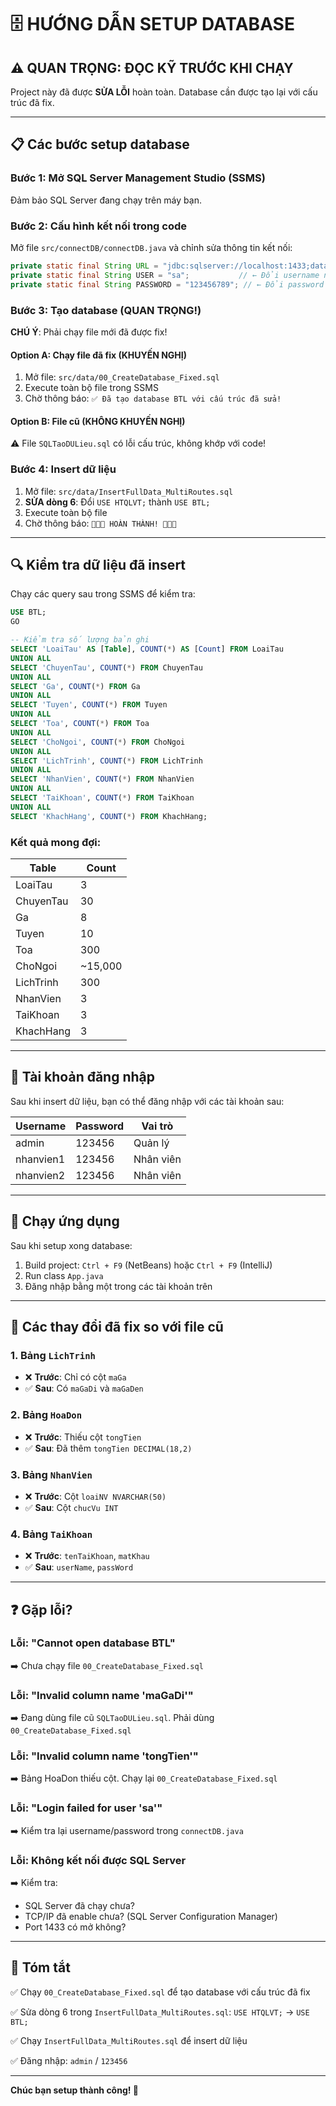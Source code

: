 # 🗄️ HƯỚNG DẪN SETUP DATABASE

## ⚠️ **QUAN TRỌNG: ĐỌC KỸ TRƯỚC KHI CHẠY**

Project này đã được **SỬA LỖI** hoàn toàn. Database cần được tạo lại với cấu trúc đã fix.

---

## 📋 **Các bước setup database**

### **Bước 1: Mở SQL Server Management Studio (SSMS)**

Đảm bảo SQL Server đang chạy trên máy bạn.

### **Bước 2: Cấu hình kết nối trong code**

Mở file `src/connectDB/connectDB.java` và chỉnh sửa thông tin kết nối:

```java
private static final String URL = "jdbc:sqlserver://localhost:1433;databaseName=BTL;encrypt=false;trustServerCertificate=true;";
private static final String USER = "sa";           // ← Đổi username nếu cần
private static final String PASSWORD = "123456789"; // ← Đổi password nếu cần
```

### **Bước 3: Tạo database (QUAN TRỌNG!)**

**CHÚ Ý**: Phải chạy file mới đã được fix!

#### **Option A: Chạy file đã fix (KHUYẾN NGHỊ)**

1. Mở file: `src/data/00_CreateDatabase_Fixed.sql`
2. Execute toàn bộ file trong SSMS
3. Chờ thông báo: `✅ Đã tạo database BTL với cấu trúc đã sửa!`

#### **Option B: File cũ (KHÔNG KHUYẾN NGHỊ)**

⚠️ File `SQLTaoDULieu.sql` có lỗi cấu trúc, không khớp với code!

### **Bước 4: Insert dữ liệu**

1. Mở file: `src/data/InsertFullData_MultiRoutes.sql`
2. **SỬA dòng 6**: Đổi `USE HTQLVT;` thành `USE BTL;`
3. Execute toàn bộ file
4. Chờ thông báo: `🎉🎉🎉 HOÀN THÀNH! 🎉🎉🎉`

---

## 🔍 **Kiểm tra dữ liệu đã insert**

Chạy các query sau trong SSMS để kiểm tra:

```sql
USE BTL;
GO

-- Kiểm tra số lượng bản ghi
SELECT 'LoaiTau' AS [Table], COUNT(*) AS [Count] FROM LoaiTau
UNION ALL
SELECT 'ChuyenTau', COUNT(*) FROM ChuyenTau
UNION ALL
SELECT 'Ga', COUNT(*) FROM Ga
UNION ALL
SELECT 'Tuyen', COUNT(*) FROM Tuyen
UNION ALL
SELECT 'Toa', COUNT(*) FROM Toa
UNION ALL
SELECT 'ChoNgoi', COUNT(*) FROM ChoNgoi
UNION ALL
SELECT 'LichTrinh', COUNT(*) FROM LichTrinh
UNION ALL
SELECT 'NhanVien', COUNT(*) FROM NhanVien
UNION ALL
SELECT 'TaiKhoan', COUNT(*) FROM TaiKhoan
UNION ALL
SELECT 'KhachHang', COUNT(*) FROM KhachHang;
```

### **Kết quả mong đợi:**

| Table       | Count   |
|-------------|---------|
| LoaiTau     | 3       |
| ChuyenTau   | 30      |
| Ga          | 8       |
| Tuyen       | 10      |
| Toa         | 300     |
| ChoNgoi     | ~15,000 |
| LichTrinh   | 300     |
| NhanVien    | 3       |
| TaiKhoan    | 3       |
| KhachHang   | 3       |

---

## 👤 **Tài khoản đăng nhập**

Sau khi insert dữ liệu, bạn có thể đăng nhập với các tài khoản sau:

| Username   | Password | Vai trò      |
|------------|----------|--------------|
| admin      | 123456   | Quản lý      |
| nhanvien1  | 123456   | Nhân viên    |
| nhanvien2  | 123456   | Nhân viên    |

---

## 🚀 **Chạy ứng dụng**

Sau khi setup xong database:

1. Build project: `Ctrl + F9` (NetBeans) hoặc `Ctrl + F9` (IntelliJ)
2. Run class `App.java`
3. Đăng nhập bằng một trong các tài khoản trên

---

## 🔧 **Các thay đổi đã fix so với file cũ**

### **1. Bảng `LichTrinh`**
- ❌ **Trước**: Chỉ có cột `maGa`
- ✅ **Sau**: Có `maGaDi` và `maGaDen`

### **2. Bảng `HoaDon`**
- ❌ **Trước**: Thiếu cột `tongTien`
- ✅ **Sau**: Đã thêm `tongTien DECIMAL(18,2)`

### **3. Bảng `NhanVien`**
- ❌ **Trước**: Cột `loaiNV NVARCHAR(50)`
- ✅ **Sau**: Cột `chucVu INT`

### **4. Bảng `TaiKhoan`**
- ❌ **Trước**: `tenTaiKhoan`, `matKhau`
- ✅ **Sau**: `userName`, `passWord`

---

## ❓ **Gặp lỗi?**

### **Lỗi: "Cannot open database BTL"**
➡️ Chưa chạy file `00_CreateDatabase_Fixed.sql`

### **Lỗi: "Invalid column name 'maGaDi'"**
➡️ Đang dùng file cũ `SQLTaoDULieu.sql`. Phải dùng `00_CreateDatabase_Fixed.sql`

### **Lỗi: "Invalid column name 'tongTien'"**
➡️ Bảng HoaDon thiếu cột. Chạy lại `00_CreateDatabase_Fixed.sql`

### **Lỗi: "Login failed for user 'sa'"**
➡️ Kiểm tra lại username/password trong `connectDB.java`

### **Lỗi: Không kết nối được SQL Server**
➡️ Kiểm tra:
- SQL Server đã chạy chưa?
- TCP/IP đã enable chưa? (SQL Server Configuration Manager)
- Port 1433 có mở không?

---

## 📝 **Tóm tắt**

✅ Chạy `00_CreateDatabase_Fixed.sql` để tạo database với cấu trúc đã fix

✅ Sửa dòng 6 trong `InsertFullData_MultiRoutes.sql`: `USE HTQLVT;` → `USE BTL;`

✅ Chạy `InsertFullData_MultiRoutes.sql` để insert dữ liệu

✅ Đăng nhập: `admin` / `123456`

---

**Chúc bạn setup thành công! 🎉**

